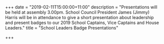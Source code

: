 +++
date = "2019-02-11T15:00:00+11:00"
description = "Presentations will be held at assembly 3.00pm. School Council President James (Jimmy) Harris will be in attendance to give a short presentation about leadership and present badges to our 2019 School Captains, Vice Captains and House Leaders."
title = "School Leaders Badge Presentations"

+++
